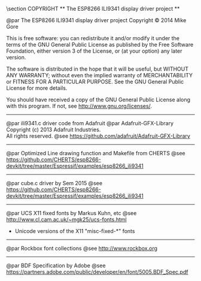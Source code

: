 \section COPYRIGHT
** The ESP8266 ILI9341 display driver project **

@par The ESP8266 ILI9341 display driver project Copyright &copy; 2014 Mike Gore

 This is free software: you can redistribute it and/or modify it under the 
 terms of the GNU General Public License as published by the Free Software 
 Foundation, either version 3 of the License, or (at your option) any later version.

 The software is distributed in the hope that it will be useful,
 but WITHOUT ANY WARRANTY; without even the implied warranty of
 MERCHANTABILITY or FITNESS FOR A PARTICULAR PURPOSE.  See the
 GNU General Public License for more details.

 You should have received a copy of the GNU General Public License
 along with this program.  If not, see <http://www.gnu.org/licenses/>.


___
 @par ili9341.c driver code from Adafruit
 @par Adafruit-GFX-Library Copyright (c) 2013 Adafruit Industries.  
  All rights reserved.
 @see  https://github.com/adafruit/Adafruit-GFX-Library

___

 @par Optimized Line drawing function and Makefile from CHERTS
 @see https://github.com/CHERTS/esp8266-devkit/tree/master/Espressif/examples/esp8266_ili9341

___
 @par cube.c driver by Sem 2015
 @see https://github.com/CHERTS/esp8266-devkit/tree/master/Espressif/examples/esp8266_ili9341

___
 @par UCS X11 fixed fonts by Markus Kuhn, etc
 @see http://www.cl.cam.ac.uk/~mgk25/ucs-fonts.html
 * Unicode versions of the X11 "misc-fixed-*" fonts

___
 @par Rockbox font collections
 @see http://www.rockbox.org
 
___
 @par BDF Specification by Adobe
 @see https://partners.adobe.com/public/developer/en/font/5005.BDF_Spec.pdf

